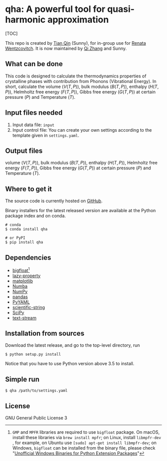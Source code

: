 # qha: A powerful tool for quasi-harmonic approximation

[TOC]

This repo is created by [Tian Qin](mailto:qinxx197@umn.edu) (Sunny), for in-group use for [Renata Wentzcovitch](mailto:rmw2150@columbia.edu). It is now maintained by [Qi Zhang](mailto:qz2280@columbia.edu) and Sunny.

## What can be done

This code is designed to calculate the thermodynamics properties of crystalline phases with contribution from Phonons (Vibrational Energy). In short, calculate the volume ($V(T, P)$), bulk modulus ($B(T, P)$), enthalpy ($H(T, P)$), Helmholtz free energy ($F(T, P)$), Gibbs free energy ($G(T, P)$) at certain pressure ($P$) and Temperature ($T$).

## Input files needed

1. Input data file: `input`
2. Input control file: You can create your own settings according to the template given in `settings.yaml`.

## Output files

volume ($V(T, P)$), bulk modulus ($B(T, P)$), enthalpy ($H(T, P)$), Helmholtz free energy ($F(T, P)$), Gibbs free energy ($G(T, P)$) at certain pressure ($P$) and Temperature ($T$).

## Where to get it

The source code is currently hosted on [GitHub](https://github.com/MineralsCloud/qha).

Binary installers for the latest released version are available at the Python package index and on conda.

```shell
# conda
$ conda install qha
```

```shell
# or PyPI
$ pip install qha
```

## Dependencies

- [bigfloat](https://pypi.python.org/pypi/bigfloat)[^1]
- [lazy-property](https://github.com/jackmaney/lazy-property)
- [matplotlib](https://matplotlib.org)
- [Numba](http://numba.pydata.org)
- [NumPy](http://www.numpy.org)
- [pandas](https://pandas.pydata.org)
- [PyYAML](http://pyyaml.org)
- [scientific-string](https://github.com/singularitti/scientific-string)
- [SciPy](https://www.scipy.org)
- [text-stream](https://github.com/singularitti/text-stream)

[^1]: `GMP` and `MPFR` libraries are required to use `bigfloat` package. On macOS, install these libraries via `brew install mpfr`; on Linux, install `libmpfr-dev` , for example, on Ubuntu use `[sudo] apt-get install libmpfr-dev`; on Windows, `bigfloat` can be installed from the binary file, please check  "[Unofficial Windows Binaries for Python Extension Packages](https://www.lfd.uci.edu/~gohlke/pythonlibs/)"

## Installation from sources

Download the latest release, and go to the top-level directory, run

```shell
$ python setup.py install
```

Notice that you have to use Python version above 3.5 to install.

## Simple run

```shell
$ qha /path/to/settings.yaml
```

## License

GNU General Public License 3